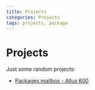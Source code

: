 ```yaml
---
title: Projects
categories: Projects
tags: projects, package
---
```

# Projects

Just some random projects:

* [Packages mailbox - Allux 600](packages-mailbox-allux-600)